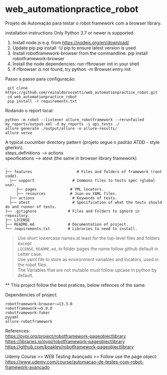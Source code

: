 # web_automationpractice_robot

Projeto de Automação para testar o robot framework com a browser library.


installation instructions
Only Python 3.7 or newer is supported.

1. Install node.js e.g. from https://nodejs.org/en/download/
2. Update pip pip install -U pip to ensure latest version is used
3. Install robotframework-browser from the commandline: pip install robotframework-browser
4. Install the node dependencies: run rfbrowser init in your shell
5. if rfbrowser is not found, try python -m Browser.entry init

Passo a passo para configuração:
```
 git clone https://github.com/reinaldorossetti/web_automationpractice_robot.git
 cd web_automationpractice_robot   
 pip install -r requirements.txt
```

Rodando o report local:
```
python -m robot --listener allure_robotframework --rerunfailed my_reports/output.xml -d my_reports -i api_tests ./ 
allure generate ./output/allure -o allure-results/
allure serve
```

A typical cucumber directory pattern (projeto segue o padrão ATDD - style gherkin).  
steps_definitions --> actions   
specifications   --> atest (the same in browser library framework)  
````
.  
├── features                    # Files and folders of framework (root code).  
  ├── support                 # Commons files to tests spec (global use).  
     ├── pages               # YML locators.  
     ├── resources           # Json ou YAML files.  
  ├── actions                 # Keywords of tests.  
  ├── atest                   # Specification of what the tests should do and runner of tests.  
├── .gitignore              # Files and Folders to ignore in repository.  
├── LICENSE  
├── README.md               # Documentation of project.  
└── requirements.txt        # Libraries to need to install.  
````

> Use short lowercase names at least for the top-level files and folders except  
> `LICENSE`, `README.md`, in folder pages the name follow github default in Letter case.  
> Use yaml file to store as environment variables and locators, used in the robot files.   
> The Variables that are not mutable must follow upcase in python by default.  

** This project follow the best pratices, below refences of the same.

Dependencies of project:
```
robotframework-browser~=13.3.0
robotframework~=5.0.0
robotframework-faker
pyyaml
allure-robotframework
```

References:  
https://pypi.org/project/robotframework-pageobjectlibrary    
https://libraries.io/pypi/robotframework-pageobjectlibrary  
https://github.com/boakley/robotframework-pageobjectlibrary  

Udemy Course >> WEB Testing Avançado >> Follow use the page object:  
https://www.udemy.com/course/automacao-de-testes-com-robot-framework-avancado  
